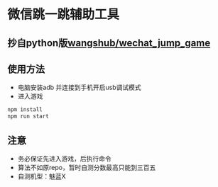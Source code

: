 # 微信跳一跳辅助工具
## 抄自python版[wangshub/wechat_jump_game](https://github.com/wangshub/wechat_jump_game)
## 使用方法
- 电脑安装adb 并连接到手机开启usb调试模式
- 进入游戏
````js
npm install
npm run start
````
## 注意
- 务必保证先进入游戏，后执行命令
- 算法不如原repo，暂时自测分数最高只能到三百五
- 自测机型：魅蓝X
